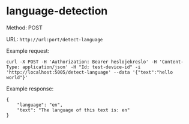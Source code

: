 # language-detection

Method: POST

URL: `http://url:port/detect-language`


Example request:
```
curl -X POST -H 'Authorization: Bearer heslojekreslo' -H 'Content-Type: application/json' -H "Id: test-device-id" -i 'http://localhost:5005/detect-language' --data '{"text":"hello world"}'

```


Example response:
```
{
    "language": "en",
    "text": "The language of this text is: en"
}
```

